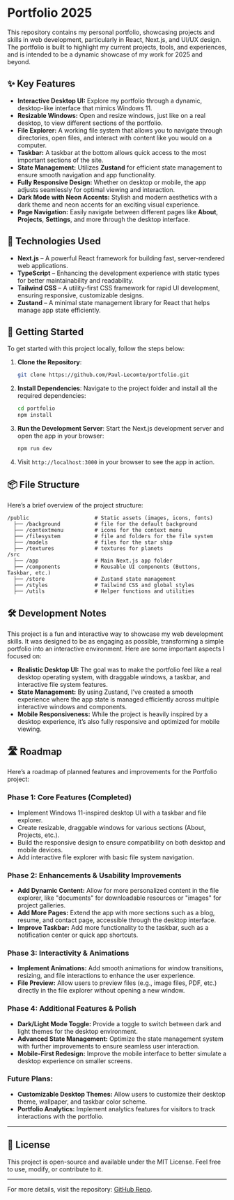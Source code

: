 # Portfolio 2025

This repository contains my personal portfolio, showcasing projects and skills in web development, particularly in React, Next.js, and UI/UX design. The portfolio is built to highlight my current projects, tools, and experiences, and is intended to be a dynamic showcase of my work for 2025 and beyond.

## ✨ Key Features

- **Interactive Desktop UI:** Explore my portfolio through a dynamic, desktop-like interface that mimics Windows 11.
- **Resizable Windows:** Open and resize windows, just like on a real desktop, to view different sections of the portfolio.
- **File Explorer:** A working file system that allows you to navigate through directories, open files, and interact with content like you would on a computer.
- **Taskbar:** A taskbar at the bottom allows quick access to the most important sections of the site.
- **State Management:** Utilizes **Zustand** for efficient state management to ensure smooth navigation and app functionality.
- **Fully Responsive Design:** Whether on desktop or mobile, the app adjusts seamlessly for optimal viewing and interaction.
- **Dark Mode with Neon Accents:** Stylish and modern aesthetics with a dark theme and neon accents for an exciting visual experience.
- **Page Navigation:** Easily navigate between different pages like **About**, **Projects**, **Settings**, and more through the desktop interface.

## 🌱 Technologies Used

- **Next.js** – A powerful React framework for building fast, server-rendered web applications.
- **TypeScript** – Enhancing the development experience with static types for better maintainability and readability.
- **Tailwind CSS** – A utility-first CSS framework for rapid UI development, ensuring responsive, customizable designs.
- **Zustand** – A minimal state management library for React that helps manage app state efficiently.

## 🚀 Getting Started

To get started with this project locally, follow the steps below:

1. **Clone the Repository**:
   ```bash
   git clone https://github.com/Paul-Lecomte/portfolio.git
   ```

2. **Install Dependencies**:
   Navigate to the project folder and install all the required dependencies:
   ```bash
   cd portfolio
   npm install
   ```

3. **Run the Development Server**:
   Start the Next.js development server and open the app in your browser:
   ```bash
   npm run dev
   ```

4. Visit `http://localhost:3000` in your browser to see the app in action.

## 📦 File Structure

Here’s a brief overview of the project structure:

```
/public                     # Static assets (images, icons, fonts)
  ├── /background           # file for the default background
  ├── /contextmenu          # icons for the context menu
  ├── /filesystem           # file and folders for the file system
  ├── /models               # files for the star ship
  ├── /textures             # textures for planets
/src
  ├── /app                  # Main Next.js app folder
  ├── /components           # Reusable UI components (Buttons, Taskbar, etc.)
  ├── /store                # Zustand state management
  ├── /styles               # Tailwind CSS and global styles
  ├── /utils                # Helper functions and utilities
```

## 🛠️ Development Notes

This project is a fun and interactive way to showcase my web development skills. It was designed to be as engaging as possible, transforming a simple portfolio into an interactive environment. Here are some important aspects I focused on:

- **Realistic Desktop UI:** The goal was to make the portfolio feel like a real desktop operating system, with draggable windows, a taskbar, and interactive file system features.
- **State Management:** By using Zustand, I’ve created a smooth experience where the app state is managed efficiently across multiple interactive windows and components.
- **Mobile Responsiveness:** While the project is heavily inspired by a desktop experience, it’s also fully responsive and optimized for mobile viewing.

## 🛣️ Roadmap

Here’s a roadmap of planned features and improvements for the Portfolio project:

### Phase 1: Core Features (Completed)
- Implement Windows 11-inspired desktop UI with a taskbar and file explorer.
- Create resizable, draggable windows for various sections (About, Projects, etc.).
- Build the responsive design to ensure compatibility on both desktop and mobile devices.
- Add interactive file explorer with basic file system navigation.

### Phase 2: Enhancements & Usability Improvements
- **Add Dynamic Content:** Allow for more personalized content in the file explorer, like "documents" for downloadable resources or "images" for project galleries.
- **Add More Pages:** Extend the app with more sections such as a blog, resume, and contact page, accessible through the desktop interface.
- **Improve Taskbar:** Add more functionality to the taskbar, such as a notification center or quick app shortcuts.

### Phase 3: Interactivity & Animations
- **Implement Animations:** Add smooth animations for window transitions, resizing, and file interactions to enhance the user experience.
- **File Preview:** Allow users to preview files (e.g., image files, PDF, etc.) directly in the file explorer without opening a new window.

### Phase 4: Additional Features & Polish
- **Dark/Light Mode Toggle:** Provide a toggle to switch between dark and light themes for the desktop environment.
- **Advanced State Management:** Optimize the state management system with further improvements to ensure seamless user interaction.
- **Mobile-First Redesign:** Improve the mobile interface to better simulate a desktop experience on smaller screens.

### Future Plans:
- **Customizable Desktop Themes:** Allow users to customize their desktop theme, wallpaper, and taskbar color scheme.
- **Portfolio Analytics:** Implement analytics features for visitors to track interactions with the portfolio.

---

## 📝 License

This project is open-source and available under the MIT License. Feel free to use, modify, or contribute to it.

---

For more details, visit the repository: [GitHub Repo](https://github.com/Paul-Lecomte/portfolio).
